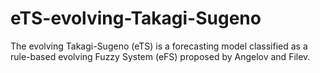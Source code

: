# eTS-evolving-Takagi-Sugeno
The evolving Takagi-Sugeno (eTS) is a forecasting model classified as a rule-based evolving Fuzzy System (eFS) proposed by Angelov and Filev.
